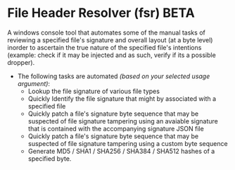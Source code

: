 # File Header Resolver (fsr) BETA
A windows console tool that automates some of the manual tasks of reviewing a specified file's signature and overall layout (at a byte level) inorder to ascertain the true nature of the specified file's intentions (example: check if it may be injected and as such, verify if its a possible dropper).
* The following tasks are automated *(based on your selected usage argument)*:  
  * Lookup the file signature of various file types 
  * Quickly Identify the file signature that might by associated with a specified file 
  * Quickly patch a file's signature byte sequence that may be suspected of file signature tampering using an avaiable signature that is contained with the accompanying signature JSON file
  * Quickly patch a file's signature byte sequence that may be suspected of file signature tampering using a custom byte sequence 
  * Generate MD5 / SHA1 / SHA256 / SHA384 / SHA512 hashes of a specified byte.
